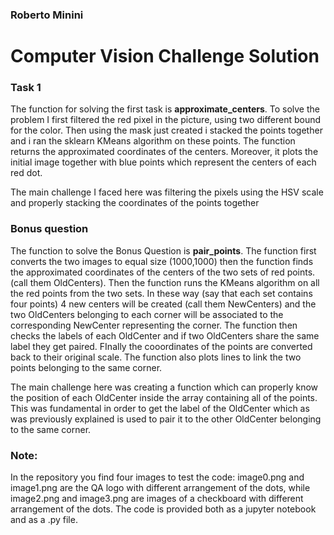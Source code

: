 ### Roberto Minini
# Computer Vision Challenge Solution
### Task 1
The function for solving the first task is **approximate_centers**. To solve the problem I first filtered the red pixel in the picture, using two different bound for the color. Then using the mask just created i stacked the points together and i ran the sklearn KMeans algorithm on these points. The function returns the approximated coordinates of the centers. Moreover, it plots the initial image together with blue points which represent the centers of each red dot.

The main challenge I faced here was filtering the pixels using the HSV scale and properly stacking the coordinates of the points together

### Bonus question
The function to solve the Bonus Question is **pair_points**. The function first converts the two images to equal size (1000,1000) then the function finds the approximated coordinates of the centers of the two sets of red points. (call them OldCenters). Then the function runs the KMeans algorithm on all the red points from the two sets. In these way (say that each set contains four points) 4 new centers will be created (call them NewCenters) and the two OldCenters belonging to each corner will be associated to the corresponding NewCenter representing the corner. The function then checks the labels of each OldCenter and if two OldCenters share the same label they get paired. FInally the cooordinates of the points are converted back to their original scale. The function also plots lines to link the two points belonging to the same corner.

The main challenge here was creating a function which can properly know the position of each OldCenter inside the array containing all of the points. This was fundamental in order to get the label of the OldCenter which as was previously explained is used to pair it to the other OldCenter belonging to the same corner.

### Note:
In the repository you find four images to test the code: image0.png and image1.png are the QA logo with different arrangement of the dots, while image2.png and image3.png are images of a checkboard with different arrangement of the dots. The code is provided both as a jupyter notebook and as a .py file.

